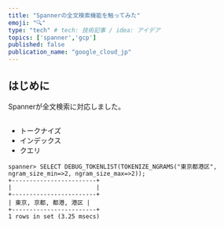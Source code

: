 ```yaml
---
title: "Spannerの全文検索機能を触ってみた"
emoji: "🔍"
type: "tech" # tech: 技術記事 / idea: アイデア
topics: ['spanner','gcp']
published: false
publication_name: "google_cloud_jp"
---
```

## はじめに
Spannerが全文検索に対応しました。

##

- トークナイズ
- インデックス
- クエリ

```
spanner> SELECT DEBUG_TOKENLIST(TOKENIZE_NGRAMS("東京都港区", ngram_size_min=>2, ngram_size_max=>2));
+------------------------+
|                        |
+------------------------+
| 東京, 京都, 都港, 港区 |
+------------------------+
1 rows in set (3.25 msecs)
```